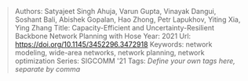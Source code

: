 > Authors: Satyajeet Singh Ahuja, Varun Gupta, Vinayak Dangui, Soshant Bali, Abishek Gopalan, Hao Zhong, Petr Lapukhov, Yiting Xia, Ying Zhang
> Title: Capacity-Efficient and Uncertainty-Resilient Backbone Network Planning with Hose
> Year: 2021
> Url: https://doi.org/10.1145/3452296.3472918
> Keywords: network modeling, wide-area networks, network planning, network optimization
> Series: SIGCOMM '21
> Tags: *Define your own tags here, separate by comma*